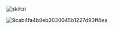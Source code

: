 <p align="left"> <img src="https://komarev.com/ghpvc/?username=skiitzi&label=Profile%20views&color=0e75b6&style=flat" alt="skiitzi" /> </p>








![9cab4fa4b8eb2030045b1227d93ff4ea](https://github.com/user-attachments/assets/87745a8b-4d41-451f-9372-65b1f86d58a9)


